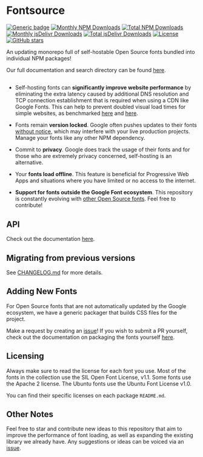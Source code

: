 # Fontsource

[![Generic badge](https://img.shields.io/badge/fontsource-passing-brightgreen)](https://github.com/fontsource/fontsource) [![Monthly NPM Downloads](https://img.shields.io/endpoint?url=https%3A%2F%2Fraw.githubusercontent.com%2Ffontsource%2Fdownload-stat-aggregator%2Fmain%2Fdata%2FbadgeMonth.json)](https://github.com/fontsource/download-stat-aggregator) [![Total NPM Downloads](https://img.shields.io/endpoint?url=https%3A%2F%2Fraw.githubusercontent.com%2Ffontsource%2Fdownload-stat-aggregator%2Fmain%2Fdata%2FbadgeTotal.json)](https://github.com/fontsource/download-stat-aggregator) [![Monthly jsDelivr Downloads](https://img.shields.io/endpoint?url=https%3A%2F%2Fraw.githubusercontent.com%2Ffontsource%2Fdownload-stat-aggregator%2Fmain%2Fdata%2FbadgejsDelivrMonth.json)](https://github.com/fontsource/download-stat-aggregator) [![Total jsDelivr Downloads](https://img.shields.io/endpoint?url=https%3A%2F%2Fraw.githubusercontent.com%2Ffontsource%2Fdownload-stat-aggregator%2Fmain%2Fdata%2FbadgejsDelivrTotal.json)](https://github.com/fontsource/download-stat-aggregator) [![License](https://badgen.net/badge/license/MIT/green)](https://github.com/fontsource/fontsource/blob/main/LICENSE) [![GitHub stars](https://img.shields.io/github/stars/fontsource/fontsource.svg?style=social&label=Star)](https://github.com/fontsource/fontsource/stargazers)



An updating monorepo full of self-hostable Open Source fonts bundled into individual NPM packages!

Our full documentation and search directory can be found [here](https://fontsource.org/).

##

- Self-hosting fonts can **significantly improve website performance** by eliminating the extra latency caused by additional DNS resolution and TCP connection establishment that is required when using a CDN like Google Fonts. This can help to prevent doubled visual load times for simple websites, as benchmarked [here](https://github.com/HTTPArchive/almanac.httparchive.org/pull/607) and [here](https://github.com/reactiflux/reactiflux.com/pull/21).

- Fonts remain **version locked**. Google often pushes updates to their fonts [without notice](https://github.com/google/fonts/issues/1307), which may interfere with your live production projects. Manage your fonts like any other NPM dependency.

- Commit to **privacy**. Google does track the usage of their fonts and for those who are extremely privacy concerned, self-hosting is an alternative.

- Your **fonts load offline**. This feature is beneficial for Progressive Web Apps and situations where you have limited or no access to the internet.

- **Support for fonts outside the Google Font ecosystem**. This repository is constantly evolving with [other Open Source fonts](https://github.com/fontsource/font-files). Feel free to contribute!

## API

Check out the documentation [here](https://fontsource.org/docs/api/introduction).

## Migrating from previous versions

See [CHANGELOG.md](https://github.com/fontsource/fontsource/blob/main/CHANGELOG.md) for more details.

## Adding New Fonts

For Open Source fonts that are not automatically updated by the Google ecosystem, we have a generic packager that builds CSS files for the project.

Make a request by creating an [issue](https://github.com/fontsource/fontsource/issues)!
If you wish to submit a PR yourself, check out the documentation on packaging the fonts yourself [here](https://github.com/fontsource/font-files/blob/main/CONTRIBUTING.md).

## Licensing

Always make sure to read the license for each font you use. Most of the fonts in the collection use the SIL Open Font License, v1.1. Some fonts use the Apache 2 license. The Ubuntu fonts use the Ubuntu Font License v1.0.

You can find their specific licenses on each package `README.md`.

## Other Notes

Feel free to star and contribute new ideas to this repository that aim to improve the performance of font loading, as well as expanding the existing library we already have. Any suggestions or ideas can be voiced via an [issue](https://github.com/fontsource/fontsource/issues).
